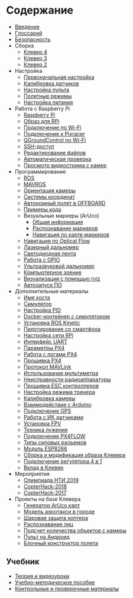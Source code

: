 # Содержание

* [Введение](README.md)
* [Глоссарий](gloss.md)
* [Безопасность](safety.md)
* Сборка
  * [Клевер 4](assemble_4.md)
  * [Клевер 3](assemble_3.md)
  * [Клевер 2](assemble_2.md)
* Настройка
  * [Первоначальная настройка](setup.md)
  * [Калибровка датчиков](calibration.md)
  * [Настройка пульта](radio.md)
  * [Полетные режимы](modes.md)
  * [Настройка питания](power.md)
* Работа с Raspberry Pi
  * [Raspberry Pi](raspberry.md)
  * [Образ для RPi](image.md)
  * [Подключение по Wi-Fi](wifi.md)
  * [Подключение к Pixracer](connection.md)
  * [QGroundControl по Wi-Fi](gcs_bridge.md)
  * [SSH-доступ](ssh.md)
  * [Редактирование файлов](editing.md)
  * [Автоматическая проверка](selfcheck.md)
  * [Просмотр видеострима с камер](web_video_server.md)
* Программирование
  * [ROS](ros.md)
  * [MAVROS](mavros.md)
  * [Ориентация камеры](camera_frame.md)
  * [Системы координат](frames.md)
  * [Автономный полет в OFFBOARD](simple_offboard.md)
  * [Примеры кода](snippets.md)
  * Визуальные маркеры (ArUco)
    * [Общая информация](aruco.md)
    * [Распознавание маркеров](aruco_marker.md)
    * [Навигация по карте маркеров](aruco_map.md)
  * [Навигация по Optical Flow](optical_flow.md)
  * [Лазерный дальномер](laser.md)
  * [Светодиодная лента](leds.md)
  * [Работа с GPIO](gpio.md)
  * [Ультразвуковой дальномер](sonar.md)
  * [Компьютерное зрение](camera.md)
  * [Визуализация с помощью rviz](rviz.md)
  * [Автозапуск ПО](autolaunch.md)
* Дополнительные материалы
  * [Имя хоста](hostname.md)
  * [Симулятор](sitl.md)
  * [Настройка PID](pid_tuning.md)
  * [Docker-контейнер с симулятором](sitl_docker.md)
  * [Установка ROS Kinetic](ros-install.md)
  * [Пилотирование со смартфона](rc.md)
  * [Настройка сети RPi](network.md)
  * [Интерфейс UART](uart.md)
  * [Параметры PX4](px4_parameters.md)
  * [Работа с логами PX4](flight_logs.md)
  * [Прошивка PX4](firmware.md)
  * [Протокол MAVLink](mavlink.md)
  * [Использование мультиметра](test_connection.md)
  * [Неисправности радиоаппаратуры](radioerrors.md)
  * [Прошивка ESC контроллеров](esc_firmware.md)
  * [Настройка режима тренера](trainer_mode.md)
  * [Калибровка камеры](camera_calibration.md)
  * [Взаимодействие с Arduino](arduino.md)
  * [Подключение GPS](gps.md)
  * [Работа с ИК датчиками](ir_sensors.md)
  * [Установка FPV](fpv.md)
  * [Техника лужения](tinning.md)
  * [Подключение PX4FLOW](px4flow.md)
  * [Типы силовых разъемов](connectortypes.md)
  * [Модуль ESP8266](esp8266_bridge.md)
  * [Сборка и модификация образа Клевера](image_building.md)
  * [Подключение регулятора 4 в 1](4in1.md)
  * [Вклад в Клевер](contributing.md)
* Мероприятия
  * [Олимпиада НТИ 2019](nti2019.md)
  * [CopterHack-2018](copterhack2018.md)
  * [CopterHack-2017](copterhack2017.md)
* Проекты на базе Клевера
  * [Генератор ArUco карт](arucogenmap.md)
  * [Модель аэротакси в городе](bigchallenges.md)
  * [Шаровая защита коптера](shield.md)
  * [Распознавание лиц](face_recognition.md)
  * [Подсчет количества объектов c камеры](object_counting.md)
  * [Пульт на Андроид](android.md)
  * [Блочный конструктор полета](clever_blocks.md)

## Учебник

* [Теория и видеоуроки](lessons.md)
* [Учебно-методическое пособие](metod.md)
* [Контрольные и проверочные материалы](tests.md)
